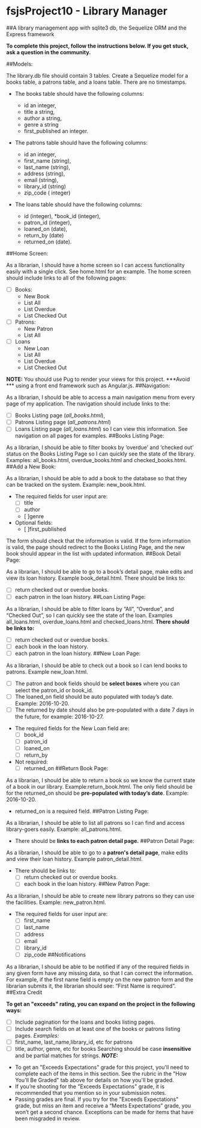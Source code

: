# fsjsProject10 - Library Manager

##A library management app with sqlite3 db,  the Sequelize ORM and the Express framework

**To complete this project, follow the instructions below. If you get stuck, ask a question in the community.**

##Models: 

The library.db file should contain 3 tables. Create a Sequelize model for a books table, a patrons table, and a loans table. There are no timestamps.

*  The books table should have the following columns:
    *  id an integer, 
    * title a string, 
    * author a string, 
    * genre a string 
    *  first_published an integer.

* The patrons table should have the following columns: 
  * id an integer, 
  * first_name (string), 
  * last_name (string), 
  * address (string), 
  * email (string), 
  * library_id (string) 
  * zip_code ( integer)

* The loans table should have the following columns: 
  * id (integer), 
  *book_id (integer), 
  * patron_id (integer), 
  * loaned_on (date), 
  * return_by (date) 
  * returned_on (date).

##Home Screen: 

As a librarian, I should have a home screen so I can access functionality easily with a single click. See home.html for an example. The home screen should include links to all of the following pages:
*  [ ] Books:
  * New Book
  * List All
  * List Overdue
  * List Checked Out
*  [ ] Patrons:
  * New Patron
  * List All
*  [ ] Loans
  * New Loan
  * List All
  * List Overdue
  * List Checked Out

**NOTE:** You should use Pug to render your views for this project. ***Avoid *** using a front end framework such as Angular.js.
##Navigation: 

As a librarian, I should be able to access a main navigation menu from every page of my application. The navigation should include links to the: 
*  [ ] Books Listing page (*all_books.html*), 
*  [ ] Patrons Listing page (*all_patrons.html*)
*  [ ] Loans Listing page (*all_loans.html*) so I can view this information. See navigation on all pages for examples.
##Books Listing Page: 

As a librarian, I should be able to filter books by ‘overdue’ and ‘checked out’ status on the Books Listing Page so I can quickly see the state of the library. Examples: all_books.html, overdue_books.html and checked_books.html.
##Add a New Book: 

As a librarian, I should be able to add a book to the database so that they can be tracked on the system. Example: new_book.html.
* The required fields for user input are:
  *  [ ] title
  *  [ ] author
  *  [ ]genre
* Optional fields:
  *  [ ]first_published

The form should check that the information is valid. If the form information is valid, the page should redirect to the Books Listing Page, and the new book should appear in the list with updated information.
##Book Detail Page: 

As a librarian, I should be able to go to a book’s detail page, make edits and view its loan history. Example book_detail.html.
There should be links to:
*  [ ] return checked out or overdue books.
*  [ ] each patron in the loan history.
##Loan Listing Page: 

As a librarian, I should be able to filter loans by “All”, “Overdue”, and “Checked Out”, so I can quickly see the state of the loan. Examples all_loans.html, overdue_loans.html and checked_loans.html.
**There should be links to:**
*  [ ] return checked out or overdue books.
*  [ ] each book in the loan history.
*  [ ] each patron in the loan history.
##New Loan Page: 

As a librarian, I should be able to check out a book so I can lend books to patrons. Example new_loan.html.
*  [ ] The patron and book fields should be **select boxes** where you can select the patron_id or book_id.
*  [ ] The loaned_on field should be auto populated with today’s date. Example: 2016-10-20. 
*  [ ] The returned by date should also be pre-populated with a date 7 days in the future, for example: 2016-10-27.

* The required fields for the New Loan field are:
  *  [ ] book_id
  *  [ ] patron_id
  *  [ ] loaned_on
  *  [ ] return_by
* Not required: 
  *  [ ] returned_on
##Return Book Page: 

As a librarian, I should be able to return a book so we know the current state of a book in our library. Example:return_book.html.
The only field should be for the returned_on should be **pre-populated with today’s date**. Example: 2016-10-20.
* returned_on is a required field.
##Patron Listing Page: 

As a librarian, I should be able to list all patrons so I can find and access library-goers easily. Example: all_patrons.html.
* There should be **links to each patron detail page.**
##Patron Detail Page: 

As a librarian, I should be able to go to a **patron's detail page**, make edits and view their loan history. Example patron_detail.html.
* There should be links to:
  *  [ ] return checked out or overdue books.
  *  [ ] each book in the loan history.
##New Patron Page: 

As a librarian, I should be able to create new library patrons so they can use the facilities. Example: new_patron.html.
* The required fields for user input are:
  *  [ ] first_name
  *  [ ] last_name
  *  [ ] address
  *  [ ] email
  *  [ ] library_id
  *  [ ] zip_code
##Notifications

As a librarian, I should be able to be notified if any of the required fields in any given form have any missing data, so that I can correct the information.
For example, if the first name field is empty on the new patron form and the librarian submits it, the librarian should see: “First Name is required”.
##Extra Credit

**To get an "exceeds" rating, you can expand on the project in the following ways:**

*  [ ] Include pagination for the loans and books listing pages.
*  [ ] Include search fields on at least one of the books or patrons listing pages.
*Examples:*
*  [ ] first_name, last_name,library_id, etc for patrons
*   [ ] title, author, genre, etc for books
Searching should be case **insensitive** and be partial matches for strings.
***NOTE:***
* To get an "Exceeds Expectations" grade for this project, you'll need to complete each of the items in this section. See the rubric in the "How You'll Be Graded" tab above for details on how you'll be graded.
* If you’re shooting for the "Exceeds Expectations" grade, it is recommended that you mention so in your submission notes.
* Passing grades are final. If you try for the "Exceeds Expectations" grade, but miss an item and receive a “Meets Expectations” grade, you won’t get a second chance. Exceptions can be made for items that have been misgraded in review.
